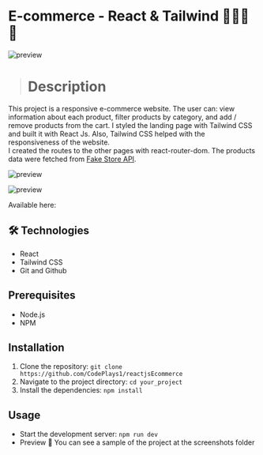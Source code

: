 # E-commerce - React & Tailwind 🛒👜🛒👜

![preview](./.github/preview_intro.gif)

> # Description 

This project is a responsive e-commerce website. The user can: view information about each product, filter products by category, and add / remove products from the cart. 
I styled the landing page with Tailwind CSS and built it with React Js. Also, Tailwind CSS helped with the responsiveness of the website.   
I created the routes to the other pages with react-router-dom.
The products data were fetched from [Fake Store API](https://fakestoreapi.com/).   


![preview](./.github/preview_products.gif)

![preview](./.github/preview_responsiveness.gif)

Available here:

## 🛠️ Technologies 

- React 
- Tailwind CSS
- Git and Github

## Prerequisites

- Node.js
- NPM

## Installation

1. Clone the repository: `git clone https://github.com/CodePlays1/reactjsEcommerce`
2. Navigate to the project directory: `cd your_project`
3. Install the dependencies: `npm install`

## Usage

- Start the development server: `npm run dev`
- Preview 📸
You can see a sample of the project at the screenshots folder


  
